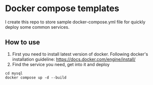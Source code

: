 # Docker compose templates
I create this repo to store sample docker-compose.yml file for quickly deploy some common services.

## How to use
1. First you need to install latest version of docker. Following docker's installation guideline: https://docs.docker.com/engine/install/
2. Find the service you need, get into it and deploy

```
cd mysql
docker compose up -d --build
```